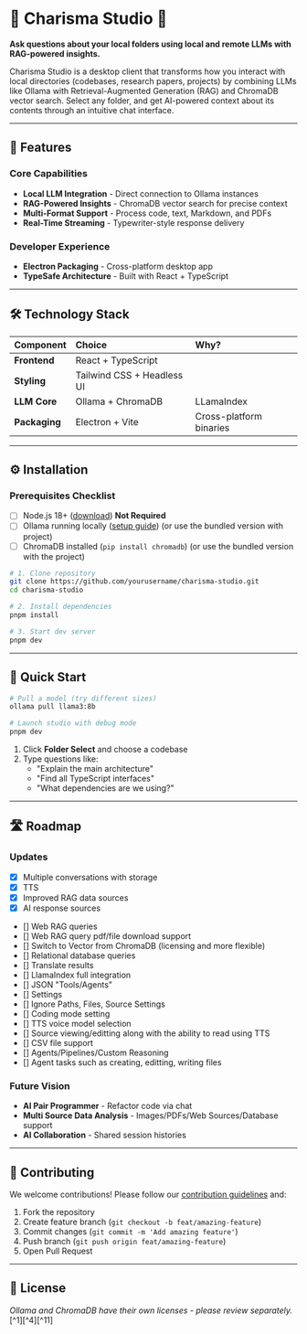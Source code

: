 # 🌟 Charisma Studio 🌟

**Ask questions about your local folders using local and remote LLMs with RAG-powered insights.**

Charisma Studio is a desktop client that transforms how you interact with local directories (codebases, research papers, projects) by combining LLMs like Ollama with Retrieval-Augmented Generation (RAG) and ChromaDB vector search. Select any folder, and get AI-powered context about its contents through an intuitive chat interface.

---

## 🚀 Features

### Core Capabilities

- **Local LLM Integration** - Direct connection to Ollama instances
- **RAG-Powered Insights** - ChromaDB vector search for precise context
- **Multi-Format Support** - Process code, text, Markdown, and PDFs
- **Real-Time Streaming** - Typewriter-style response delivery

### Developer Experience

- **Electron Packaging** - Cross-platform desktop app
- **TypeSafe Architecture** - Built with React + TypeScript

---

## 🛠 Technology Stack

| Component | Choice | Why? |
| :-- | :-- | :-- |
| **Frontend** | React + TypeScript |
| **Styling** | Tailwind CSS + Headless UI |
| **LLM Core** | Ollama + ChromaDB | LLamaIndex | Local-first, privacy focused |
| **Packaging** | Electron + Vite | Cross-platform binaries |


---

## ⚙️ Installation

### Prerequisites Checklist

- [ ] Node.js 18+ ([download](https://nodejs.org/))
**Not Required**
- [ ] Ollama running locally ([setup guide](https://ollama.com/)) (or use the bundled version with project)
- [ ] ChromaDB installed (`pip install chromadb`) (or use the bundled version with the project)

```bash
# 1. Clone repository
git clone https://github.com/yourusername/charisma-studio.git
cd charisma-studio

# 2. Install dependencies
pnpm install

# 3. Start dev server
pnpm dev
```


---

## 🏁 Quick Start

```bash
# Pull a model (try different sizes)
ollama pull llama3:8b

# Launch studio with debug mode
pnpm dev
```

1. Click **Folder Select** and choose a codebase
2. Type questions like:
    - "Explain the main architecture"
    - "Find all TypeScript interfaces"
    - "What dependencies are we using?"

---

## 🛣 Roadmap

### Updates

- [x] Multiple conversations with storage
- [x] TTS
- [x] Improved RAG data sources
- [x] AI response sources
- [] Web RAG queries
- [] Web RAG query pdf/file download support
- [] Switch to Vector from ChromaDB (licensing and more flexible)
- [] Relational database queries
- [] Translate results
- [] LlamaIndex full integration
- [] JSON "Tools/Agents"
- [] Settings
- [] Ignore Paths, Files, Source Settings
- [] Coding mode setting
- [] TTS voice model selection
- [] Source viewing/editting along with the ability to read using TTS
- [] CSV file support
- [] Agents/Pipelines/Custom Reasoning
- [] Agent tasks such as creating, editting, writing files

### Future Vision

- **AI Pair Programmer** - Refactor code via chat
- **Multi Source Data Analysis** - Images/PDFs/Web Sources/Database support
- **AI Collaboration** - Shared session histories

---

## 🤝 Contributing

We welcome contributions! Please follow our [contribution guidelines](CONTRIBUTING.md) and:

1. Fork the repository
2. Create feature branch (`git checkout -b feat/amazing-feature`)
3. Commit changes (`git commit -m 'Add amazing feature'`)
4. Push branch (`git push origin feat/amazing-feature`)
5. Open Pull Request

---

## 📜 License

*Ollama and ChromaDB have their own licenses - please review separately.*[^1][^4][^11]
